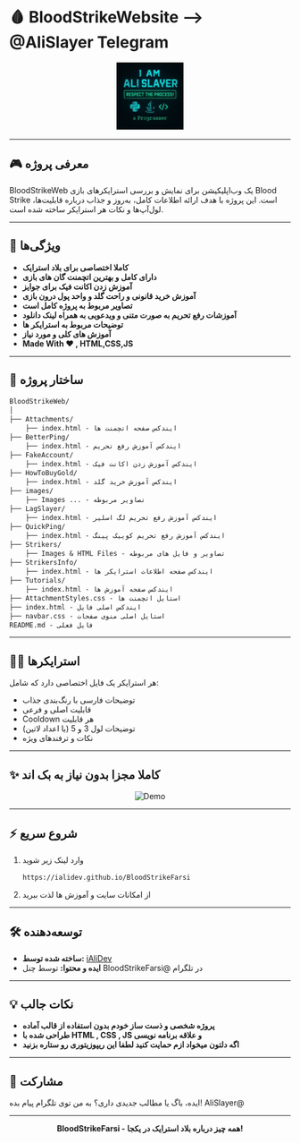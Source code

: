 # 🩸 BloodStrikeWebsite --> @AliSlayer Telegram

<div align="center">
  <img src="images/AliSlayer.webp" width="120" alt="BloodStrike Icon" />
</div>

---

## 🎮 معرفی پروژه

BloodStrikeWeb یک وب‌اپلیکیشن برای نمایش و بررسی استرایکرهای بازی Blood Strike است. این پروژه با هدف ارائه اطلاعات کامل، به‌روز و جذاب درباره قابلیت‌ها، لول‌آپ‌ها و نکات هر استرایکر ساخته شده است.

---

## 🚀 ویژگی‌ها

- **کاملا اختصاصی برای بلاد استرایک**
- **دارای کامل و بهترین اتچمنت گان های بازی**
- **آموزش زدن اکانت فیک برای جوایز**
- **آموزش خرید قانونی و راحت گلد و واحد پول درون بازی**
- **تصاویر مربوط به پروژه کامل است**
- **آموزشات رفع تحریم به صورت متنی و ویدعویی به همراه لینک دانلود**
- **توضیحات مربوط به استرایکر ها**
- **آموزش های کلی و مورد نیاز**
- **Made With ♥ , HTML,CSS,JS**
---

## 🧩 ساختار پروژه

```
BloodStrikeWeb/
│
├── Attachments/
    ├── index.html - ایندکس صفحه اتچمنت ها
├── BetterPing/
    ├── index.html - ایندکس آموزش رفع تحریم
├── FakeAccount/
    ├── index.html - ایندکس آموزش زدن اکانت فیک
├── HowToBuyGold/
    ├── index.html - ایندکس آموزش خرید گلد
├── images/
    ├── Images ... - تصاویر مربوطه
├── LagSlayer/
    ├── index.html - ایندکس آموزش رفع تحریم لگ اسلیر
├── QuickPing/
    ├── index.html - ایندکس آموزش رفع تحریم کوییک پینگ
├── Strikers/
    ├── Images & HTML Files - تصاویر و فایل های مربوطه
├── StrikersInfo/
    ├── index.html - ایندکس صفحه اطلاعات استرایکر ها
├── Tutorials/
    ├── index.html - ایندکس صفحه آموزش ها
├── AttachmentStyles.css - استایل اتچمنت ها
├── index.html - ایندکس اصلی فایل
├── navbar.css - استایل اصلی منوی صفحات
README.md - فایل فعلی
```

---

## 🦸‍♂️ استرایکرها

هر استرایکر یک فایل اختصاصی دارد که شامل:
- توضیحات فارسی با رنگ‌بندی جذاب
- قابلیت اصلی و فرعی
- Cooldown هر قابلیت
- توضیحات لول 3 و 5 (با اعداد لاتین)
- نکات و ترفندهای ویژه

---

## ✨ کاملا مجزا بدون نیاز به بک اند

<div align="center">
  <img src="https://media3.giphy.com/media/v1.Y2lkPTc5MGI3NjExbzd6cjhubWtpdXg5dGI0anJsMmZ5Z2ltczJucWdzODlrZzQ5NXVlOSZlcD12MV9pbnRlcm5hbF9naWZfYnlfaWQmY3Q9Zw/KGhpQ5NMoWKQurlHwI/giphy.gif" width="400" alt="Demo" />
</div>

---

## ⚡ شروع سریع

1. وارد لینک زیر شوید
   ```bash
   https://ialidev.github.io/BloodStrikeFarsi
   ```
2. از امکانات سایت و آموزش ها لذت ببرید

---

## 🛠 توسعه‌دهنده

- **ساخته شده توسط:** [iAliDev](https://github.com/iAliDev)
- **ایده و محتوا:** توسط چنل BloodStrikeFarsi@ در تلگرام

---

## 💡 نکات جالب
- **پروژه شخصی و ذست ساز خودم بدون استفاده از قالب آماده**
- **طراحی شده با HTML , CSS , JS و علاقه برنامه نویسی**
- **اگه دلتون میخواد ازم حمایت کنید لطفا این ریپوزیتوری رو ستاره بزنید**
---

## 📢 مشارکت

ایده، باگ یا مطالب جدیدی داری؟ به من توی تلگرام پیام بده! AliSlayer@

---

<div align="center">
  <b>BloodStrikeFarsi - همه چیز درباره بلاد استرایک در یکجا!</b>
</div>

